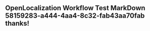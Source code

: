 <properties
ms.topic="hero-topic"
ms.test1="hero-topic"
ms.test2="test"/>

## OpenLocalization Workflow Test MarkDown 58159283-a444-4aa4-8c32-fab43aa70fab thanks!
<!--HONumber=Mar16_HO3-->
